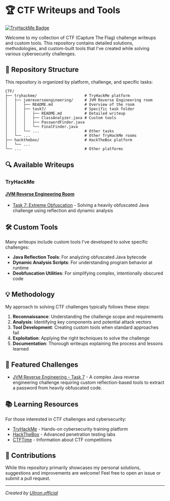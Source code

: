 # 🏆 CTF Writeups and Tools

[![TryHackMe Badge](https://tryhackme-badges.s3.amazonaws.com/Ultron.official.png)](https://tryhackme.com/p/Ultron.official)

Welcome to my collection of CTF (Capture The Flag) challenge writeups and custom tools. This repository contains detailed solutions, methodologies, and custom-built tools that I've created while solving various cybersecurity challenges.

## 📂 Repository Structure

This repository is organized by platform, challenge, and specific tasks:

```
CTF/
├── tryhackme/                     # TryHackMe platform
│   ├── jvmreverseengineering/     # JVM Reverse Engineering room
│   │   ├── README.md              # Overview of the room
│   │   ├── task7/                 # Specific task folder
│   │   │   ├── README.md          # Detailed writeup
│   │   │   ├── ClassAnalyzer.java # Custom tools
│   │   │   ├── PasswordFinder.java
│   │   │   └── FinalFinder.java
│   │   └── ...                    # Other tasks
│   └── ...                        # Other TryHackMe rooms
├── hackthebox/                    # HackTheBox platform
│   └── ...
└── ...                            # Other platforms
```

## 🔍 Available Writeups

### TryHackMe

#### [JVM Reverse Engineering Room](./tryhackme/jvmreverseengineering/)
- [Task 7: Extreme Obfuscation](./tryhackme/jvmreverseengineering/task7/) - Solving a heavily obfuscated Java challenge using reflection and dynamic analysis

## 🛠️ Custom Tools

Many writeups include custom tools I've developed to solve specific challenges:

- **Java Reflection Tools**: For analyzing obfuscated Java bytecode
- **Dynamic Analysis Scripts**: For understanding program behavior at runtime
- **Deobfuscation Utilities**: For simplifying complex, intentionally obscured code

## 💡 Methodology

My approach to solving CTF challenges typically follows these steps:

1. **Reconnaissance**: Understanding the challenge scope and requirements
2. **Analysis**: Identifying key components and potential attack vectors
3. **Tool Development**: Creating custom tools when standard approaches fail
4. **Exploitation**: Applying the right techniques to solve the challenge
5. **Documentation**: Thorough writeups explaining the process and lessons learned

## 🔗 Featured Challenges

- [JVM Reverse Engineering - Task 7](./tryhackme/jvmreverseengineering/task7/) - A complex Java reverse engineering challenge requiring custom reflection-based tools to extract a password from heavily obfuscated code.

## 📚 Learning Resources

For those interested in CTF challenges and cybersecurity:

- [TryHackMe](https://tryhackme.com/) - Hands-on cybersecurity training platform
- [HackTheBox](https://www.hackthebox.com/) - Advanced penetration testing labs
- [CTFTime](https://ctftime.org/) - Information about CTF competitions

## 🤝 Contributions

While this repository primarily showcases my personal solutions, suggestions and improvements are welcome! Feel free to open an issue or submit a pull request.

---

*Created by [Ultron.official](https://tryhackme.com/p/Ultron.official)* 

